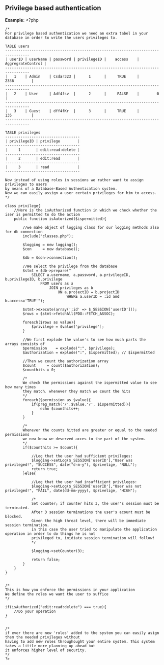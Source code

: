  Privilege based authentication
-------

**Example:**
   	<?php
   	
   	/*
    For privilege based authentication we need an extra tabel in your database in order to write the users privileges to.

    TABLE users
    ---------------------------------------------------------------------------------    
    | userID | userName | password | privilegeID |    access	| AggregrateControl	|
    ---------------------------------------------------------------------------------   
    |   1	 | Admin	| Csdar323 |	  1		 | 	   TRUE		|		2336		|
    ---------------------------------------------------------------------------------   	
    |	2	 | User		| Adf4fsv  |	  2		 |	   FALSE	|		 0			|
    ---------------------------------------------------------------------------------   
    |	3	 | Guest	| dff4fKr  |	  3		 |	   TRUE		|		135			|
    ---------------------------------------------------------------------------------   

    TABLE privileges
    ----------------------------------   
    | privilegeID | privilege 		 | 
    ----------------------------------
    |     1	 	  | edit:read:delete |
    ----------------------------------
    |	  2	 	  | edit:read		 |
    ----------------------------------
    |	  3	 	  | read			 |
    ----------------------------------

    Now instead of using roles in sessions we rather want to assign privileges to users 
    by means of a Database-Based Authentication system. 
    Now we can easily assign a user certain privileges for him to access.
    */
    
   	class privilege{
		//Here is the isAuthorized function in which we check whether the iser is permitted to do the action
		public function isAutorized($ispermitted){
			
			//we make object of logging class for our logging methods also for db connection
			include("classes.php");
			
			$logging = new logging();
			$con 	 = new database();
			
			$db = $con->connection();
			
			//We select the privilege from the database
			$stmt = $db->prepare("
				SELECT a.username, a.password, a.privilegeID, b.privilegeID, b.privilege   
					FROM users as a
						JOIN privileges as b
							ON a.projectID = b.projectID
								WHERE a.userID = :id and b.access='TRUE'");
																				
			$stmt->execute(array(':id' => $_SESSION['userID']));
			$rows = $stmt->fetchAll(PDO::FETCH_ASSOC);
			
			foreach($rows as value){
				$privilege = $value['privilege'];
			}
			
			//We first explode the value's to see how much parts the arrays consists of
			$permission    = explode(":", $privilege); 
			$authorization = explode(":", $ispermitted); // $ispermitted
		
			//Then we count the authorization array
			$count     = count($authorization);
			$counthits = 0; 
		
			/*
			We check the permissions against the ispermitted value to see how many times
			they match. whenever they match we count the hits
			*/
			foreach($permission as $value){
				if(preg_match('/'.$value.'/', $ispermitted)){
					echo $counthits++;
				}
			}
		
			/*
			Whenever the counts hitted are greater or equal to the needed permissions
			we now know we deserved acces to the part of the system.
			*/
			if($counthits >= $count){
		
				//Log that the user had sufficient privileges:
				$logging->setLog($_SESSION['userID'],"User was privileged!", "SUCCESS", date("d-m-y"), $privelige, "NULL");
				return true;
			}else{
			
				//Log that the user had insufficient privileges:
				$logging->setLog($_SESSION['userID'],"User was not privileged!", "FAIL", date(dd-mm-yyyy), $privelige, "HIGH");
			
				/*
				Set counter; if counter hits 3, the user's session must be terminated.
				After 3 session terminations the user's acount must be blocked.
				Given the high threat level, there will be immediate session termination.
				in this case the user tried to manipulate the application operation in order to do things he is not
				privileged to, imidiate session termination will follow!
				*/
			
				$logging->setCounter(3);
			
				return false;
		 	}
		}	
	} 
	
	   
	/*
    This is how you enforce the permissions in your application
    We define the roles we want the user to suffice
    */
    
    if(isAuthorized("edit:read:delete") === true){
        //Do your operation
    }

	
	/*
    if ever there are new 'roles' added to the system you can easily asign them the needed privileges without 
    having to add new roles throughought your entire system. This system takes a little more planning up ahead but 
    it enforces higher level of security.
    */
    ?>